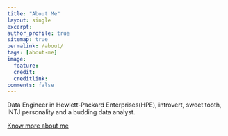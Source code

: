 ```yaml
---
title: "About Me"
layout: single
excerpt:
author_profile: true
sitemap: true
permalink: /about/
tags: [about-me]
image:
  feature: 
  credit:
  creditlink:
comments: false
---
```


Data Engineer in Hewlett-Packard Enterprises(HPE), introvert, sweet tooth, INTJ personality and a budding data analyst.

<a href="https://about.me/aman.adsm" > Know more about me </a>
